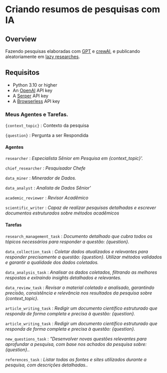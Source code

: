 # Criando resumos de pesquisas com IA

## Overview
Fazendo pesquisas elaboradas com [GPT](https://platform.openai.com) e [crewAI](https://crewai.com), e publicando aleatoriamente em [lazy researches](https://nonakaval.github.io/lazy_researches/). 

## Requisitos
- Python 3.10 or higher
- An [OpenAI](https://platform.openai.com) API key
- A [Serper](https://serper.dev/) API key
- A [Browserless](https://www.browserless.io/) API key

### Meus Agentes e Tarefas.

`{context_topic}` : Contexto da pesquisa

`{question}` : Pergunta a ser Respondida 

#### Agentes

`researcher` : _Especialista Sênior em Pesquisa em {context_topic}'._

`chief_researcher` : _Pesquisador Chefe_

`data_miner` : _Minerador de Dados._

`data_analyst` : _Analista de Dados Sênior'_

`academic_reviewer` : _Revisor Acadêmico_

`scientific_writer` : _Capaz de realizar pesquisas detalhadas e escrever documentos estruturados sobre métodos acadêmicos_

#### Tarefas

`research_management_task` : _Documento detalhado que cubra todos os tópicos necessários para responder a questão: {question}._

`data_collection_task` : _Coletar dados atualizados e relevantes para responder precisamente a questão: {question}. Utilizar métodos validados e garantir a qualidade dos dados coletados._

`data_analysis_task` : _Analisar os dados coletados, filtrando as melhores respostas e extraindo insights detalhados e relevantes._

`data_review_task` : _Revisar o material coletado e analisado, garantindo precisão, consistência e relevância nos resultados da pesquisa sobre {context_topic}._

`article_writing_task` : _Redigir um documento científico estruturado que responda de forma completa e precisa à questão: {question}._ 

`article_writing_task` : _Redigir um documento científico estruturado que responda de forma completa e precisa à questão: {question}._ 

`new_questions_task` : _"Desenvolver novas questões relevantes para aprofundar a pesquisa, com base nos achados da pesquisa sobre: {question}.._ 

`references_task` : _Listar todas as fontes e sites utilizados durante a pesquisa, com descrições detalhadas.._ 







